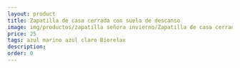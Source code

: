 ```yaml
---
layout: product
title: Zapatilla de casa cerrada con suela de descanso
image: img/productos/zapatilla señora invierno/Zapatilla de casa cerrada con suela de descanso=25=azul marino azul claro Biorelax.webp
price: 25
tags: azul marino azul claro Biorelax
description: 
order: 0
---
```

